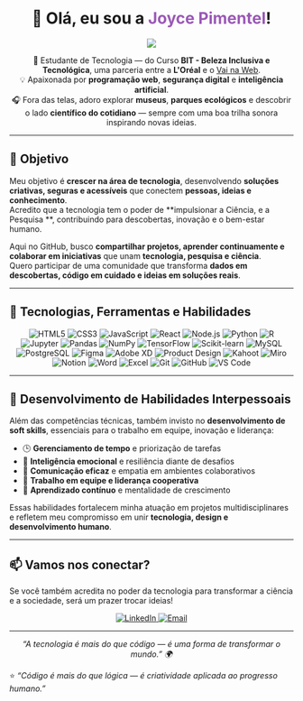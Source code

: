 <!-- ✨ Perfil de Joyce Pimentel ✨ -->

<h1 align="center">
  👋 Olá, eu sou a <span style="color:#9b59b6;">Joyce Pimentel</span>!
</h1>

<p align="center">
  <img src="https://chatgpt.com/s/m_690453ca3bc08191a96c1236c0e357a0Z" />
</p>

<p align="center">
🌟 Estudante de Tecnologia — do Curso <b>BIT - Beleza Inclusiva e Tecnológica</b>, uma parceria entre a <b>L'Oréal</b> e o <a href="https://vainaweb.com.br/" target="_blank">Vai na Web</a>.<br>
💡 Apaixonada por <b>programação web</b>, <b>segurança digital</b> e <b>inteligência artificial</b>.<br>
🎧 Fora das telas, adoro explorar <b>museus</b>, <b>parques ecológicos</b> e descobrir o lado <b>científico do cotidiano</b> — sempre com uma boa trilha sonora inspirando novas ideias.
</p>

---

## 🎯 Objetivo  

Meu objetivo é **crescer na área de tecnologia**, desenvolvendo **soluções criativas, seguras e acessíveis** que conectem **pessoas, ideias e conhecimento**.  
Acredito que a tecnologia tem o poder de **impulsionar a Ciência, e a Pesquisa **, contribuindo para descobertas, inovação e o bem-estar humano.  

Aqui no GitHub, busco **compartilhar projetos, aprender continuamente e colaborar em iniciativas** que unam **tecnologia, pesquisa e ciência**.  
Quero participar de uma comunidade que transforma **dados em descobertas, código em cuidado e ideias em soluções reais**.  

---

## 🚀 Tecnologias, Ferramentas e Habilidades  

<p align="center">

  <!-- 💻 Desenvolvimento Web -->
  <img src="https://img.shields.io/badge/HTML5-E34F26?style=for-the-badge&logo=html5&logoColor=white" alt="HTML5"/>
  <img src="https://img.shields.io/badge/CSS3-1572B6?style=for-the-badge&logo=css3&logoColor=white" alt="CSS3"/>
  <img src="https://img.shields.io/badge/JavaScript-F7DF1E?style=for-the-badge&logo=javascript&logoColor=black" alt="JavaScript"/>
  <img src="https://img.shields.io/badge/React-20232A?style=for-the-badge&logo=react&logoColor=61DAFB" alt="React"/>
  <img src="https://img.shields.io/badge/Node.js-339933?style=for-the-badge&logo=nodedotjs&logoColor=white" alt="Node.js"/>

  <!-- 🧠 Ciência de Dados e Pesquisa -->
  <img src="https://img.shields.io/badge/Python-3776AB?style=for-the-badge&logo=python&logoColor=white" alt="Python"/>
  <img src="https://img.shields.io/badge/R-276DC3?style=for-the-badge&logo=r&logoColor=white" alt="R"/>
  <img src="https://img.shields.io/badge/Jupyter-F37626?style=for-the-badge&logo=jupyter&logoColor=white" alt="Jupyter"/>
  <img src="https://img.shields.io/badge/Pandas-150458?style=for-the-badge&logo=pandas&logoColor=white" alt="Pandas"/>
  <img src="https://img.shields.io/badge/NumPy-013243?style=for-the-badge&logo=numpy&logoColor=white" alt="NumPy"/>
  <img src="https://img.shields.io/badge/TensorFlow-FF6F00?style=for-the-badge&logo=tensorflow&logoColor=white" alt="TensorFlow"/>
  <img src="https://img.shields.io/badge/Scikit--learn-F7931E?style=for-the-badge&logo=scikit-learn&logoColor=white" alt="Scikit-learn"/>

  <!-- 🗄️ Banco de Dados -->
  <img src="https://img.shields.io/badge/MySQL-4479A1?style=for-the-badge&logo=mysql&logoColor=white" alt="MySQL"/>
  <img src="https://img.shields.io/badge/PostgreSQL-336791?style=for-the-badge&logo=postgresql&logoColor=white" alt="PostgreSQL"/>

  <!-- 🎨 Design e Experiência do Usuário -->
  <img src="https://img.shields.io/badge/Figma-F24E1E?style=for-the-badge&logo=figma&logoColor=white" alt="Figma"/>
  <img src="https://img.shields.io/badge/Adobe%20XD-470137?style=for-the-badge&logo=adobe-xd&logoColor=white" alt="Adobe XD"/>
  <img src="https://img.shields.io/badge/Product%20Design-FF4088?style=for-the-badge&logo=producthunt&logoColor=white" alt="Product Design"/>

  <!-- 🧩 Ferramentas de Aprendizagem e Colaboração -->
  <img src="https://img.shields.io/badge/Kahoot-46178F?style=for-the-badge&logo=kahoot&logoColor=white" alt="Kahoot"/>
  <img src="https://img.shields.io/badge/Miro-050038?style=for-the-badge&logo=miro&logoColor=yellow" alt="Miro"/>
  <img src="https://img.shields.io/badge/Notion-000000?style=for-the-badge&logo=notion&logoColor=white" alt="Notion"/>

  <!-- 📄 Ferramentas de Escritório e Documentação -->
  <img src="https://img.shields.io/badge/Microsoft%20Word-2B579A?style=for-the-badge&logo=microsoft-word&logoColor=white" alt="Word"/>
  <img src="https://img.shields.io/badge/Microsoft%20Excel-217346?style=for-the-badge&logo=microsoft-excel&logoColor=white" alt="Excel"/>

  <!-- 🧰 Controle de Versão e IDE -->
  <img src="https://img.shields.io/badge/Git-F05032?style=for-the-badge&logo=git&logoColor=white" alt="Git"/>
  <img src="https://img.shields.io/badge/GitHub-181717?style=for-the-badge&logo=github&logoColor=white" alt="GitHub"/>
  <img src="https://img.shields.io/badge/VS%20Code-007ACC?style=for-the-badge&logo=visualstudiocode&logoColor=white" alt="VS Code"/>

</p>

---

## 💬 Desenvolvimento de Habilidades Interpessoais  

Além das competências técnicas, também invisto no **desenvolvimento de soft skills**, essenciais para o trabalho em equipe, inovação e liderança:  

- 🕒 **Gerenciamento de tempo** e priorização de tarefas  
- 🧠 **Inteligência emocional** e resiliência diante de desafios  
- 💬 **Comunicação eficaz** e empatia em ambientes colaborativos  
- 🤝 **Trabalho em equipe e liderança cooperativa**  
- 🌱 **Aprendizado contínuo** e mentalidade de crescimento  

Essas habilidades fortalecem minha atuação em projetos multidisciplinares e refletem meu compromisso em unir **tecnologia, design e desenvolvimento humano**.

---

## 📫 Vamos nos conectar?

Se você também acredita no poder da tecnologia para transformar a ciência e a sociedade, será um prazer trocar ideias!  

<p align="center">
  <a href="https://www.linkedin.com/in/joyce-santo-0285a6122" target="_blank">
    <img src="https://img.shields.io/badge/LinkedIn-0A66C2?style=for-the-badge&logo=linkedin&logoColor=white" alt="LinkedIn"/>
  </a>
  <a href="mailto:joypimentelll@gmail.com">
    <img src="https://img.shields.io/badge/Email-D14836?style=for-the-badge&logo=gmail&logoColor=white" alt="Email"/>
  </a>
</p>

---
<p align="center"><i>“A tecnologia é mais do que código — é uma forma de transformar o mundo.” 🌍</i></p>

⭐ *“Código é mais do que lógica — é criatividade aplicada ao progresso humano.”*
